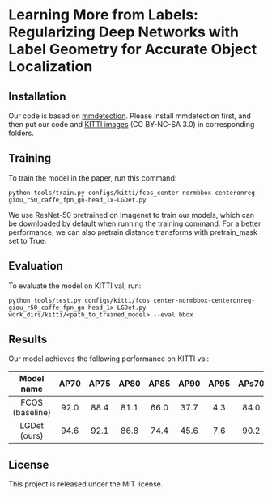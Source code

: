 # Learning More from Labels: Regularizing Deep Networks with Label Geometry for Accurate Object Localization

## Installation

Our code is based on [mmdetection](https://github.com/open-mmlab/mmdetection). Please install mmdetection first, and then put our code and [KITTI images](http://www.cvlibs.net/datasets/kitti/) (CC BY-NC-SA 3.0) in corresponding folders.

## Training

To train the model in the paper, run this command:

```train
python tools/train.py configs/kitti/fcos_center-normbbox-centeronreg-giou_r50_caffe_fpn_gn-head_1x-LGDet.py
```

We use ResNet-50 pretrained on Imagenet to train our models, which can be downloaded by default when running the training command. For a better performance, we can also pretrain distance transforms with pretrain_mask set to True.

## Evaluation

To evaluate the model on KITTI val, run:

```eval
python tools/test.py configs/kitti/fcos_center-normbbox-centeronreg-giou_r50_caffe_fpn_gn-head_1x-LGDet.py work_dirs/kitti/<path_to_trained_model> --eval bbox
```

## Results

Our model achieves the following performance on KITTI val:

| Model name      | AP70 | AP75 | AP80 | AP85 | AP90 | AP95 | APs70 | APm70 | APl70 | Easy | Moderate | Hard |
|:---------------:|:----:|:----:|:----:|:----:|:----:|:----:|:-----:|:-----:|:-----:|:----:|:--------:|:----:|
| FCOS (baseline) | 92.0 | 88.4 | 81.1 | 66.0 | 37.7 | 4.3  | 84.0  | 92.3  | 95.5  | 91.42| 86.59    | 85.89|
| LGDet (ours)    | 94.6 | 92.1 | 86.8 | 74.4 | 45.6 | 7.6  | 90.2  | 94.6  | 96.4  | 91.29| 87.61    | 88.03|


## License

This project is released under the MIT license.
